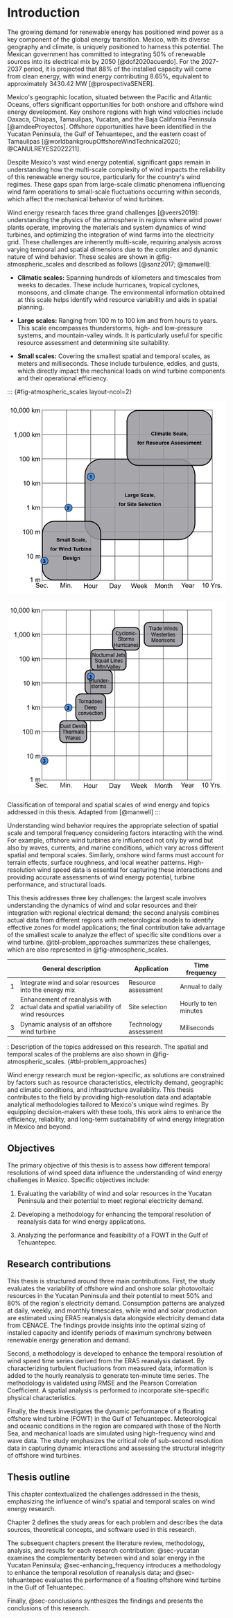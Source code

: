 # Introduction

The growing demand for renewable energy has positioned wind power as a
key component of the global energy transition. Mexico, with its diverse
geography and climate, is uniquely positioned to harness this potential.
The Mexican government has committed to integrating 50% of renewable
sources into its electrical mix by 2050 [@dof2020acuerdo]. For the
2027-2037 period, it is projected that 88% of the installed capacity
will come from clean energy, with wind energy contributing 8.65%,
equivalent to approximately 3430.42 MW [@prospectivaSENER].

Mexico's geographic location, situated between the Pacific and Atlantic
Oceans, offers significant opportunities for both onshore and offshore
wind energy development. Key onshore regions with high wind velocities
include Oaxaca, Chiapas, Tamaulipas, Yucatan, and the Baja California
Peninsula [@amdeeProyectos]. Offshore opportunities have been identified
in the Yucatan Peninsula, the Gulf of Tehuantepec, and the eastern coast
of Tamaulipas [@worldbankgroupOffshoreWindTechnical2020; @CANULREYES2022211].

Despite Mexico's vast wind energy potential, significant gaps remain in
understanding how the multi-scale complexity of wind impacts the
reliability of this renewable energy source, particularly for the
country's wind regimes. These gaps span from large-scale climatic
phenomena influencing wind farm operations to small-scale fluctuations
occurring within seconds, which affect the mechanical behavior of wind
turbines.

Wind energy research faces three grand challenges [@veers2019]:
understanding the physics of the atmosphere in regions where wind power
plants operate, improving the materials and system dynamics of wind
turbines, and optimizing the integration of wind farms into the
electricity grid. These challenges are inherently multi-scale, requiring
analysis across varying temporal and spatial dimensions due to the
complex and dynamic nature of wind behavior. These scales are shown in
@fig-atmospheric_scales and described as follows
[@sanz2017; @manwell]:

-   **Climatic scales:** Spanning hundreds of kilometers and timescales
    from weeks to decades. These include hurricanes, tropical cyclones,
    monsoons, and climate change. The environmental information obtained
    at this scale helps identify wind resource variability and aids in
    spatial planning.

-   **Large scales:** Ranging from 100 m to 100 km and from hours to
    years. This scale encompasses thunderstorms, high- and low-pressure
    systems, and mountain-valley winds. It is particularly useful for
    specific resource assessment and determining site suitability.

-   **Small scales:** Covering the smallest spatial and temporal scales,
    as meters and milliseconds. These include turbulence, eddies, and
    gusts, which directly impact the mechanical loads on wind turbine
    components and their operational efficiency.


::: {#fig-atmospheric_scales layout-ncol=2}

![Wind energy applications at different scales.](images/diagram_temporal_scale.png)

![Natural phenomena varying in time and space.](images/diagram_scales_phenomena.png)

Classification of temporal and spatial scales of wind energy
and topics addressed in this thesis. Adapted from [@manwell]
:::

Understanding wind behavior requires the appropriate selection of
spatial scale and temporal frequency considering factors interacting
with the wind. For example, offshore wind turbines are influenced not
only by wind but also by waves, currents, and marine conditions, which
vary across different spatial and temporal scales. Similarly, onshore
wind farms must account for terrain effects, surface roughness, and
local weather patterns. High-resolution wind speed data is essential for
capturing these interactions and providing accurate assessments of wind
energy potential, turbine performance, and structural loads.

This thesis addresses three key challenges: the largest scale involves
understanding the dynamics of wind and solar resources and their
integration with regional electrical demand; the second analysis
combines actual data from different regions with meteorological models
to identify effective zones for model applications; the final
contribution take advantage of the smallest scale to analyze the effect
of specific site conditions over a wind turbine. @tbl-problem_approaches summarizes these challenges, which
are also represented in @fig-atmospheric_scales.

|   | General description                                                                   | Application           | Time frequency        |
|---|---------------------------------------------------------------------------------------|-----------------------|-----------------------|
| 1 | Integrate wind and solar resources  into the energy mix                               | Resource assessment   | Annual to daily       |
| 2 | Enhancement of reanalysis with  actual data and spatial variability of wind resources | Site selection        | Hourly to ten minutes |
| 3 | Dynamic analysis of an offshore wind turbine                                          | Technology assessment | Miliseconds           |

: Description of the topics addressed on this research. The spatial and temporal scales of the problems are also shown in @fig-atmospheric_scales. {#tbl-problem_approaches}

Wind energy research must be region-specific, as solutions are
constrained by factors such as resource characteristics, electricity
demand, geographic and climatic conditions, and infrastructure
availability. This thesis contributes to the field by providing
high-resolution data and adaptable analytical methodologies tailored to
Mexico's unique wind regimes. By equipping decision-makers with these
tools, this work aims to enhance the efficiency, reliability, and
long-term sustainability of wind energy integration in Mexico and
beyond.

## Objectives

The primary objective of this thesis is to assess how different temporal
resolutions of wind speed data influence the understanding of wind
energy challenges in Mexico. Specific objectives include:

1.  Evaluating the variability of wind and solar resources in the
    Yucatan Peninsula and their potential to meet regional electricity
    demand.

2.  Developing a methodology for enhancing the temporal resolution of
    reanalysis data for wind energy applications.

3.  Analyzing the performance and feasibility of a FOWT in the Gulf of
    Tehuantepec.

## Research contributions

This thesis is structured around three main contributions. First, the
study evaluates the variability of offshore wind and onshore solar
photovoltaic resources in the Yucatan Peninsula and their potential to
meet 50% and 80% of the region's electricity demand. Consumption
patterns are analyzed at daily, weekly, and monthly timescales, while
wind and solar production are estimated using ERA5 reanalysis data
alongside electricity demand data from CENACE. The findings provide
insights into the optimal sizing of installed capacity and identify
periods of maximum synchrony between renewable energy generation and
demand.

Second, a methodology is developed to enhance the temporal resolution of
wind speed time series derived from the ERA5 reanalysis dataset. By
characterizing turbulent fluctuations from measured data, information is
added to the hourly reanalysis to generate ten-minute time series. The
methodology is validated using RMSE and the Pearson Correlation
Coefficient. A spatial analysis is performed to incorporate
site-specific physical characteristics.

Finally, the thesis investigates the dynamic performance of a floating
offshore wind turbine (FOWT) in the Gulf of Tehuantepec. Meteorological
and oceanic conditions in the region are compared with those of the
North Sea, and mechanical loads are simulated using high-frequency wind
and wave data. The study emphasizes the critical role of sub-second
resolution data in capturing dynamic interactions and assessing the
structural integrity of offshore wind turbines.

## Thesis outline

This chapter contextualized the challenges addressed in the thesis,
emphasizing the influence of wind's spatial and temporal scales on wind
energy research.

Chapter 2 defines the study areas for each problem and describes the
data sources, theoretical concepts, and software used in this research.

The subsequent chapters present the literature review, methodology,
analysis, and results for each research contribution: @sec-yucatan examines the complementarity between wind and
solar energy in the Yucatan Peninsula; @sec-enhancing_frequency introduces a methodology to
enhance the temporal resolution of reanalysis data; and @sec-tehuantepec evaluates the performance of a floating
offshore wind turbine in the Gulf of Tehuantepec.

Finally, @sec-conclusions synthesizes the findings and presents the conclusions
of this research.
